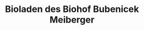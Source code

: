 ---
title: "Bioladen des Biohof Bubenicek Meiberger"
url: /strasshof-an-der-nordbahn/bioladen-des-biohof-bubenicek-meiberger/
shop: Lebensmittel
---